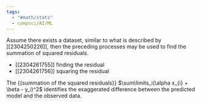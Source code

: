 ```yaml
---
tags:
  - "#math/stats"
  - compsci/AI/ML
---
```


Assume there exists a dataset, similar to what is described by [[2304250226]], then the preceding processes may be used to find the summation of squared residuals.  
- [[2304261755]] finding the residual
- [[2304261756]] squaring the residual

The {{summation of the squared residuals}} $\sum\limits_i(\alpha x_{i} + \beta - y_i)^2$ identifies the exaggerated difference between the predicted model and the observed data.  <!--SR:!2023-09-08,7,190-->